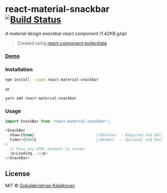 # react-material-snackbar [![Build Status](https://travis-ci.org/gokulkrishh/react-material-snackbar.svg?branch=master)](https://travis-ci.org/gokulkrishh/react-material-snackbar)

*A material design snackbar react component (1.42KB gzip)*

> Created using [react-component-boilerplate](https://github.com/gokulkrishh/react-component-boilerplate/)

### [Demo](https://gokulkrishh.github.io/react-material-snackbar/)

### Installation

```sh
npm install --save react-material-snackbar
```
or 

```sh
yarn add react-material-snackbar
```

### Usage

```js
import SnackBar from 'react-material-snackbar';

<SnackBar
  show={true}                            //Boolean  - Required and Default - `false`
  timer={6000}                           //Number   - Optional and Default - `4000` (4 secs)
>
  // Pass any HTML element to render
  <p>Loading...</p>
</SnackBar>
```

## License

MIT © [Gokulakrishnan Kalaikovan](https://github.com/gokulkrishh)
